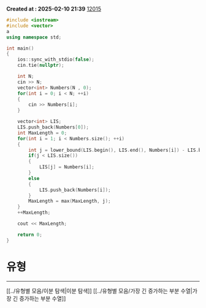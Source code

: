 **Created at : 2025-02-10 21:39**
[12015](https://www.acmicpc.net/problem/12015)
```cpp
#include <iostream>
#include <vector>
a
using namespace std;

int main()
{
    ios::sync_with_stdio(false);
    cin.tie(nullptr);

    int N;
    cin >> N;
    vector<int> Numbers(N , 0);
    for(int i = 0; i < N; ++i)
    {
        cin >> Numbers[i];
    }

    vector<int> LIS;
    LIS.push_back(Numbers[0]);
    int MaxLength = 0;
    for(int i = 1; i < Numbers.size(); ++i)
    {
        int j = lower_bound(LIS.begin(), LIS.end(), Numbers[i]) - LIS.begin();
        if(j < LIS.size())
        {
            LIS[j] = Numbers[i];
        }
        else
        {
            LIS.push_back(Numbers[i]);
        }
        MaxLength = max(MaxLength, j);
    }
    ++MaxLength;

    cout << MaxLength;

    return 0;
}

```

# 유형
***
[[../유형별 모음/이분 탐색|이분 탐색]]
[[../유형별 모음/가장 긴 증가하는 부분 수열|가장 긴 증가하는 부분 수열]]